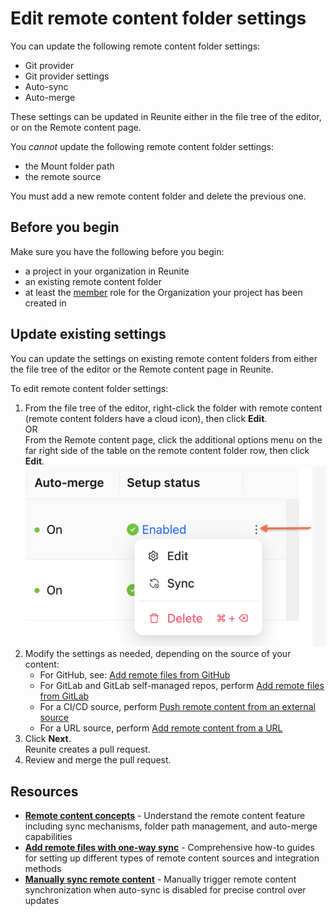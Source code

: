 # Edit remote content folder settings

You can update the following remote content folder settings:

- Git provider
- Git provider settings
- Auto-sync
- Auto-merge

These settings can be updated in Reunite either in the file tree of the editor, or on the Remote content page.

You _cannot_ update the following remote content folder settings:

* the Mount folder path
* the remote source

You must add a new remote content folder and delete the previous one.

## Before you begin

Make sure you have the following before you begin:

- a project in your organization in Reunite
- an existing remote content folder
- at least the [member](../../../access/roles.md#organization-roles) role for the Organization your project has been created in

## Update existing settings

You can update the settings on existing remote content folders from either the file tree of the editor or the Remote content page in Reunite.

To edit remote content folder settings:

1. From the file tree of the editor, right-click the folder with remote content (remote content folders have a cloud icon), then click **Edit**. \
   OR \
   From the Remote content page, click the additional options menu on the far right side of the table on the remote content folder row, then click **Edit**. \
  ![Open options menu on Reunite's Remote content page](../../images/reunite-remote-content-options.png)
2. Modify the settings as needed, depending on the source of your content:
    * For GitHub, see: [Add remote files from GitHub](./from-github.md#enter-the-connection-details-in-reunite)
    * For GitLab and GitLab self-managed repos, perform [Add remote files from GitLab](./from-gitlab.md#enter-the-connection-details-in-reunite)
    * For a CI/CD source, perform [Push remote content from an external source](./from-gitlab.md#enter-the-connection-details-in-reunite)
    * For a URL source, perform [Add remote content from a URL](./from-gitlab.md#enter-the-connection-details-in-reunite)
3. Click **Next**. \
   Reunite creates a pull request.
4. Review and merge the pull request.

## Resources

- **[Remote content concepts](./remote-content.md)** - Understand the remote content feature including sync mechanisms, folder path management, and auto-merge capabilities
- **[Add remote files with one-way sync](./index.md)** - Comprehensive how-to guides for setting up different types of remote content sources and integration methods
- **[Manually sync remote content](./manually-sync-remote-content.md)** - Manually trigger remote content synchronization when auto-sync is disabled for precise control over updates

